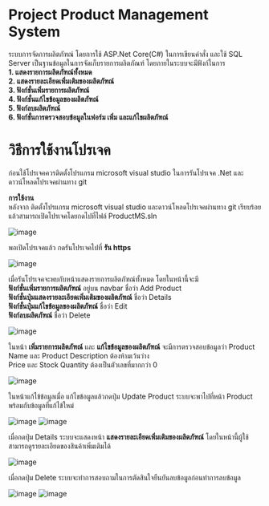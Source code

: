# Project Product Management System

  ระบบการจัดการผลิตภัฑณ์ โดยการใช้ ASP.Net Core(C#) ในการเขียนคำสั่ง และใช้ SQL Server เป็นฐานข้อมูลในการจัดเก็บรายการผลิตภัณฑ์
โดยภายในระบบจะมีฟังก์ในการ   
**1. แสดงรายการผลิตภัฑณ์ทั้งหมด**     
**2. แสดงรายละเอียดเพิ่มเติมของผลิตภัฑณ์**      
**3. ฟังก์ชั่นเพิ่มรายการผลิตภัฑณ์**   
**4. ฟังก์ชั่นแก้ไขข้อมูลของผลิตภัฑณ์**   
**5. ฟังก์ลบผลิตภัฑณ์**   
**6. ฟังก์ชั่นการตรวจสอบข้อมูลในฟอร์ม เพิ่ม และแก้ไขผลิตภัฑณ์**   


# วิธีการใช้งานโปรเจค

  ก่อนใช้โปรเจคควรติดตั้งโปรแกรม microsoft visual studio ในการรันโปรเจค .Net และดาวน์โหลดโปรเจคผ่านทาง git  
      
   **การใช้งาน**   
หลังจาก ติดตั้งโปรแกรม microsoft visual studio และดาวน์โหลดโปรเจคผ่านทาง git เรียบร้อยแล้วสามารถเปิดโปรเจคโดยกดไปที่ไฟล์ ProductMS.sln

![image](https://github.com/user-attachments/assets/90fa83c5-b21d-4a63-923e-38d6b60e99f0)


พอเปิดโปรเจคแล้ว กดรันโปรเจคไปที่ **รัน https**

![image](https://github.com/user-attachments/assets/7b498955-6f22-49dc-8433-df36f07ae32c)

  เมื่อรันโปรเจคจะพบกับหน้าแสดงรายการผลิตภัฑณ์ทั้งหมด โดยในหน้านี้จะมี    
**ฟังก์ชั่นเพิ่มรายการผลิตภัฑณ์** อยู่บน navbar ชื่อว่า Add Product   
**ฟังก์ชั่นปุ่มแสดงรายละเอียดเพิ่มเติมของผลิตภัฑณ์** ชื่อว่า Details   
**ฟังก์ชั่นปุ่มแก้ไขข้อมูลของผลิตภัฑณ์** ชื่อว่า Edit   
**ฟังก์ลบผลิตภัฑณ์** ชื่อว่า Delete   

![image](https://github.com/user-attachments/assets/7e73e621-eb92-4a21-9908-2bddad1e9f0a)

  ในหน้า **เพิ่มรายการผลิตภัฑณ์** และ **แก้ไขข้อมูลของผลิตภัฑณ์** จะมีการตรวจสอบข้อมูลว่า Product Name และ Product Description ต้องห้ามเว้นว่าง   
Price และ Stock Quantity ต้องเป็นตัวเลขที่มากกว่า 0

![image](https://github.com/user-attachments/assets/cee652f3-8b00-44c1-9d07-f5a6ee438d3b)

  ในหน้าแก้ไข้ข้อมูลเมื่อ แก้ไขข้อมูลแล้วกดปุ่ม Update Product ระบบจะพาไปที่หน้า Product พร้อมกับข้อมูลที่แก้ไข้ใหม่

![image](https://github.com/user-attachments/assets/d723d550-b64b-4de0-addb-a0ec30687517)
![image](https://github.com/user-attachments/assets/8fa1c1d8-b198-4bf4-a08b-2e41357f8355)

  เมื่อกดปุ่ม Details ระบบจะแสดงหน้า **แสดงรายละเอียดเพิ่มเติมของผลิตภัฑณ์** โดยในหน้านี้ผู้ใช้สามารถดูรายละเอียดของสินค้าเพิ่มเติมได้ 

![image](https://github.com/user-attachments/assets/da88851a-3dc9-4af3-bae0-c88cb8929d93)

เมื่อกดปุ่ม Delete ระบบจะทำการสอบถามในการตัดสินใจยืนยันลบข้อมูลก่อนทำการลบข้อมูล

![image](https://github.com/user-attachments/assets/6c3f8510-2869-4bbe-b0f1-43fd406b05fc)
![image](https://github.com/user-attachments/assets/ec29769e-e357-44e2-8dad-08c22474d762)





